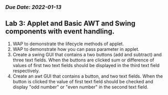 ### _Due Date: 2022-01-13_

## Lab 3: Applet and Basic AWT and Swing components with event handling.
1. WAP to demonstrate the lifecycle methods of applet.
2. WAP to demonstrate how you can pass parameter in applet.
3. Create a swing GUI that contains a two buttons (add and subtract) and three text fields. When the buttons are clicked sum or difference of values of first two text fields should be displayed in the third text field respectively.
4. Create an awt GUI that contains a button, and two text fields. When the button is clicked the value of first text field should be checked and display "odd number" or "even number" in the second text field.



